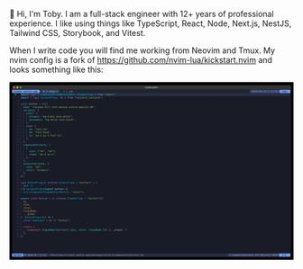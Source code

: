 👋 Hi, I'm Toby. I am a full-stack engineer with 12+ years of professional experience. I like using things like TypeScript, React, Node, Next.js, NestJS, Tailwind CSS, Storybook, and Vitest.

When I write code you will find me working from Neovim and Tmux. My nvim config is a fork of https://github.com/nvim-lua/kickstart.nvim and looks something like this:

![editor](editor.png)
